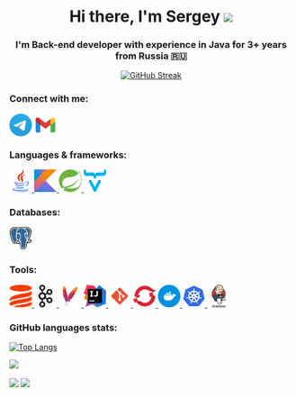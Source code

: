 <h1 align="center">Hi there, I'm Sergey</a> 
<img src="https://github.com/blackcater/blackcater/raw/main/images/Hi.gif" height="32"/></h1>
<h3 align="center">I'm Back-end developer with experience in Java for 3+ years from Russia  🇷🇺 </h3>
<div align="center">
  
  [![GitHub Streak](http://github-readme-streak-stats.herokuapp.com?user=sergey-tatarinov-dev&date_format=M%20j%5B%2C%20Y%5D&currStreakNum=DD2727)](https://git.io/streak-stats)

</div>

### Connect with me:
<p align="left">
<a href="https://t.me/sergey_tatarinov" target="blank"><img align="center" src="https://raw.githubusercontent.com/sergey-tatarinov-dev/sergey-tatarinov-dev/main/icons/telegram.svg" alt="sergey_tatarinov" height="40" width="40"/></a>
<a href="mailto:serhii.tatarinov@gmail.com" target="blank"><img align="center" src="https://raw.githubusercontent.com/sergey-tatarinov-dev/sergey-tatarinov-dev/main/icons/gmail.svg" alt="serhii.tatarinov@gmail.com" height="40" width="40"/></a>
</p>

### Languages & frameworks:
<p align="left"> 
<a href="https://www.java.com/" target="_blank" rel="noreferrer"> <img src="https://raw.githubusercontent.com/sergey-tatarinov-dev/sergey-tatarinov-dev/main/icons/java.svg" alt="Java" width="40" height="40"/> </a> 
<a href="https://kotlinlang.org/" target="_blank" rel="noreferrer"> <img src="https://raw.githubusercontent.com/sergey-tatarinov-dev/sergey-tatarinov-dev/main/icons/kotlin.svg" alt="Kotlin" width="40" height="40"/> </a>
<a href="https://spring.io/" target="_blank" rel="noreferrer"> <img src="https://raw.githubusercontent.com/sergey-tatarinov-dev/sergey-tatarinov-dev/main/icons/spring.svg" alt="Spring Framework" width="40" height="40"/> </a> 
<a href="https://vaadin.com/" target="_blank" rel="noreferrer"> <img src="https://raw.githubusercontent.com/sergey-tatarinov-dev/sergey-tatarinov-dev/main/icons/vaadin.svg" alt="Vaadin" width="40" height="40"/> </a>
</p>

### Databases:
<p align="left">
<a href="https://www.postgresql.org/" target="_blank" rel="noreferrer"> <img src="https://raw.githubusercontent.com/sergey-tatarinov-dev/sergey-tatarinov-dev/main/icons/postgresql.svg" alt="PostgreSQL" width="40" height="40"/> </a>
</p>

### Tools:
<p align="left">
<a href="https://liquibase.org/" target="_blank" rel="noreferrer"> <img src="https://raw.githubusercontent.com/sergey-tatarinov-dev/sergey-tatarinov-dev/main/icons/liquibase.svg" alt="Liquibase" width="40" height="40"/> </a> 
<a href="https://kafka.apache.org/" target="_blank" rel="noreferrer"> <img src="https://raw.githubusercontent.com/sergey-tatarinov-dev/sergey-tatarinov-dev/main/icons/kafka.svg" alt="Apache Kafka" width="40" height="40"/> </a> 
<a href="https://maven.apache.org/" target="_blank" rel="noreferrer"> <img src="https://raw.githubusercontent.com/sergey-tatarinov-dev/sergey-tatarinov-dev/main/icons/maven.svg" alt="Apache Maven" width="40" height="40"/> </a> 
<a href="https://www.jetbrains.com/idea/" target="_blank" rel="noreferrer"> <img src="https://raw.githubusercontent.com/sergey-tatarinov-dev/sergey-tatarinov-dev/main/icons/intellij-idea.svg" alt="IntelliJ Idea" width="40" height="40"/> </a> 
<a href="https://gitscm.com/" target="_blank" rel="noreferrer"> <img src="https://raw.githubusercontent.com/sergey-tatarinov-dev/sergey-tatarinov-dev/main/icons/git.svg" alt="git" width="40" height="40"/> </a> 
<a href="https://www.redhat.com/en/technologies/cloud-computing/openshift" target="_blank" rel="noreferrer"> <img src="https://raw.githubusercontent.com/sergey-tatarinov-dev/sergey-tatarinov-dev/main/icons/openshift.svg" alt="OpenShift" width="40" height="40"/> </a> 
<a href="https://www.docker.com/" target="_blank" rel="noreferrer"> <img src="https://raw.githubusercontent.com/sergey-tatarinov-dev/sergey-tatarinov-dev/main/icons/docker.svg" alt="Docker" width="40" height="40"/> </a> 
<a href="https://www.kubernetes.io/" target="_blank" rel="noreferrer"> <img src="https://raw.githubusercontent.com/sergey-tatarinov-dev/sergey-tatarinov-dev/main/icons/kubernetes.svg" alt="Kubernetes" width="40" height="40"/> </a> 
<a href="https://www.jenkins.io" target="_blank" rel="noreferrer"> <img src="https://raw.githubusercontent.com/sergey-tatarinov-dev/sergey-tatarinov-dev/main/icons/jenkins.svg" alt="Jenkins" width="40" height="40"/> </a> 
</p>

### GitHub languages stats:

[![Top Langs](https://github-readme-stats.vercel.app/api/top-langs/?username=sergey-tatarinov-dev&layout=compact)](https://github.com/anuraghazra/github-readme-stats)

![](https://github-profile-summary-cards.vercel.app/api/cards/profile-details?username=sergey-tatarinov-dev&theme=github)

![](https://github-profile-summary-cards.vercel.app/api/cards/stats?username=sergey-tatarinov-dev&theme=github) ![](https://github-profile-summary-cards.vercel.app/api/cards/productive-time?username=sergey-tatarinov-dev&theme=github)